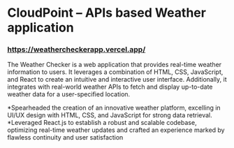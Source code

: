 # CloudPoint – APIs based Weather application
### https://weathercheckerapp.vercel.app/

The Weather Checker is a web application that provides real-time weather information to users. It leverages a combination of HTML, CSS, JavaScript, and React to create an intuitive and interactive user interface. Additionally, it integrates with real-world weather APIs to fetch and display up-to-date weather data for a user-specified location.

*Spearheaded the creation of an innovative weather platform, excelling in UI/UX design with HTML, CSS, and JavaScript for strong data retrieval.
*Leveraged React.js to establish a robust and scalable codebase, optimizing real-time weather updates and crafted an experience marked by flawless continuity and user satisfaction
